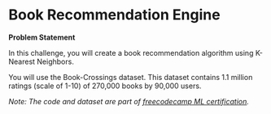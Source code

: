 # Book Recommendation Engine

**Problem Statement**

In this challenge, you will create a book recommendation algorithm using K-Nearest Neighbors.

You will use the Book-Crossings dataset. This dataset contains 1.1 million ratings (scale of 1-10) of 270,000 books by 90,000 users.

_Note: The code and dataset are part of [freecodecamp ML certification](https://www.freecodecamp.org/learn/machine-learning-with-python/)._